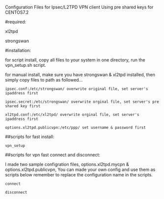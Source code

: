 Configuration Files for Ipsec/L2TPD VPN client Using pre shared keys for CENTOS7.2

#required:

xl2tpd

strongswan

#installation:

for script install, copy all files to your system in one directory, run the vpn_setup.sh script.

for manual install, make sure you have strongswan & xl2tpd installed, then simply copy files to path as followed...

```
ipsec.conf:/etc/strongswan/ overwrite original file, set server's ipaddress first

ipsec.secret:/etc/strongswan/ overwrite orginal file, set server's pre shared key first

xl2tpd.conf:/etc/xl2tpd/ overwrite orginal file, set server's ipaddress first

options.xl2tpd.publicvpn:/etc/ppp/ set username & password first
```

##scripts for fast install:
```
vpn_setup
```
##scripts for vpn fast connect and disconnect:

I made two sample configration files, options.xl2tpd.mycpn & options.xl2tpd.publicvpn, You can made your own config and use them as scripts below remember to replace the configuration name in the scripts.

```
connect

disconnect
```

